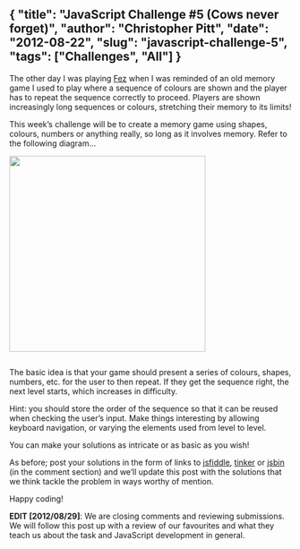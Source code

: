 {
	"title": "JavaScript Challenge #5 (Cows never forget)",
	"author": "Christopher Pitt",
	"date": "2012-08-22",
	"slug": "javascript-challenge-5",
	"tags": ["Challenges", "All"]
}
---
The other day I was playing <a href="http://en.wikipedia.org/wiki/Fez_(video_game)">Fez</a> when I was reminded of an old memory game I used to play where a sequence of colours are shown and the player has to repeat the sequence correctly to proceed. Players are shown increasingly long sequences or colours, stretching their memory to its limits!

<!--more-->

This week’s challenge will be to create a memory game using shapes, colours, numbers or anything really, so long as it involves memory. Refer to the following diagram...

<div style="padding-bottom: 1em"><img src="http://mootools.net/blog/wp-content/uploads/2012/08/post6.png" alt="" width="350" height="350" class="alignnone size-full wp-image-1798" /></div>

The basic idea is that your game should present a series of colours, shapes, numbers, etc. for the user to then repeat. If they get the sequence right, the next level starts, which increases in difficulty.

Hint: you should store the order of the sequence so that it can be reused when checking the user’s input. Make things interesting by allowing keyboard navigation, or varying the elements used from level to level.

You can make your solutions as intricate or as basic as you wish!

As before; post your solutions in the form of links to <a href="http://jsfiddle.net/">jsfiddle</a>, <a href="http://tinker.io/">tinker</a> or <a href="http://jsbin.com/">jsbin</a> (in the comment section) and we’ll update this post with the solutions that we think tackle the problem in ways worthy of mention.

Happy coding!

<strong>EDIT [2012/08/29]</strong>: We are closing comments and reviewing submissions. We will follow this post up with a review of our favourites and what they teach us about the task and JavaScript development in general.

